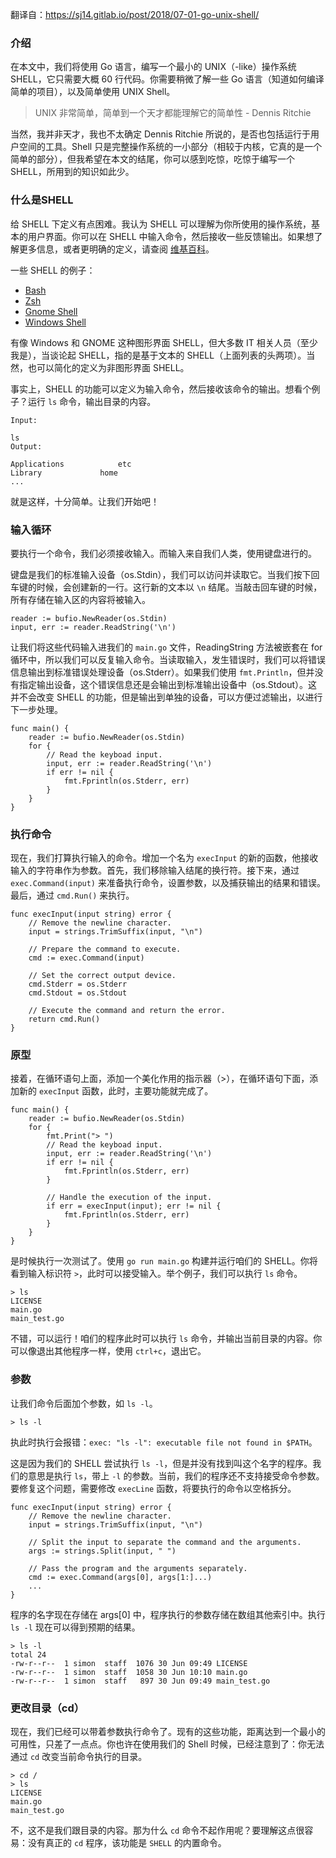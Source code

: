翻译自：https://sj14.gitlab.io/post/2018/07-01-go-unix-shell/



### 介绍



在本文中，我们将使用 Go 语言，编写一个最小的 UNIX（-like）操作系统 SHELL，它只需要大概 60 行代码。你需要稍微了解一些 Go 语言（知道如何编译简单的项目），以及简单使用 UNIX Shell。



> UNIX 非常简单，简单到一个天才都能理解它的简单性 - Dennis Ritchie



当然，我并非天才，我也不太确定 Dennis Ritchie 所说的，是否也包括运行于用户空间的工具。Shell 只是完整操作系统的一小部分（相较于内核，它真的是一个简单的部分），但我希望在本文的结尾，你可以感到吃惊，吃惊于编写一个 SHELL，所用到的知识如此少。



### 什么是SHELL



给 SHELL 下定义有点困难。我认为 SHELL 可以理解为你所使用的操作系统，基本的用户界面。你可以在 SHELL 中输入命令，然后接收一些反馈输出。如果想了解更多信息，或者更明确的定义，请查阅 [维基百科](https://en.wikipedia.org/wiki/Shell_(computing))。



一些 SHELL 的例子：



- [Bash](https://en.wikipedia.org/wiki/Bash_(Unix_shell))
- [Zsh](https://en.wikipedia.org/wiki/Z_shell)
- [Gnome Shell](https://en.wikipedia.org/wiki/GNOME_Shell)
- [Windows Shell](https://en.wikipedia.org/wiki/Windows_shell)



有像 Windows 和 GNOME 这种图形界面 SHELL，但大多数 IT 相关人员（至少我是），当谈论起 SHELL，指的是基于文本的 SHELL（上面列表的头两项）。当然，也可以简化的定义为非图形界面 SHELL。



事实上，SHELL 的功能可以定义为输入命令，然后接收该命令的输出。想看个例子？运行 `ls` 命令，输出目录的内容。



```
Input:

ls
Output:

Applications			etc
Library				home
...
```



就是这样，十分简单。让我们开始吧！



### 输入循环



要执行一个命令，我们必须接收输入。而输入来自我们人类，使用键盘进行的。



键盘是我们的标准输入设备（os.Stdin），我们可以访问并读取它。当我们按下回车键的时候，会创建新的一行。这行新的文本以 `\n` 结尾。当敲击回车键的时候，所有存储在输入区的内容将被输入。



```
reader := bufio.NewReader(os.Stdin)
input, err := reader.ReadString('\n')
```



让我们将这些代码输入进我们的 `main.go` 文件，ReadingString 方法被嵌套在 for 循环中，所以我们可以反复输入命令。当读取输入，发生错误时，我们可以将错误信息输出到标准错误处理设备（os.Stderr）。如果我们使用 `fmt.Println`，但并没有指定输出设备，这个错误信息还是会输出到标准输出设备中（os.Stdout）。这并不会改变 SHELL 的功能，但是输出到单独的设备，可以方便过滤输出，以进行下一步处理。



```
func main() {
    reader := bufio.NewReader(os.Stdin)
    for {
        // Read the keyboad input.
        input, err := reader.ReadString('\n')
        if err != nil {
            fmt.Fprintln(os.Stderr, err)
        }
    }
}
```



### 执行命令



现在，我们打算执行输入的命令。增加一个名为 `execInput` 的新的函数，他接收输入的字符串作为参数。首先，我们移除输入结尾的换行符。接下来，通过  `exec.Command(input)` 来准备执行命令，设置参数，以及捕获输出的结果和错误。最后，通过 `cmd.Run()` 来执行。



```
func execInput(input string) error {
    // Remove the newline character.
    input = strings.TrimSuffix(input, "\n")

    // Prepare the command to execute.
    cmd := exec.Command(input)

    // Set the correct output device.
    cmd.Stderr = os.Stderr
    cmd.Stdout = os.Stdout

    // Execute the command and return the error.
    return cmd.Run()
}
```



### 原型



接着，在循环语句上面，添加一个美化作用的指示器（>），在循环语句下面，添加新的 `execInput` 函数，此时，主要功能就完成了。



```
func main() {
    reader := bufio.NewReader(os.Stdin)
    for {
        fmt.Print("> ")
        // Read the keyboad input.
        input, err := reader.ReadString('\n')
        if err != nil {
            fmt.Fprintln(os.Stderr, err)
        }

        // Handle the execution of the input.
        if err = execInput(input); err != nil {
            fmt.Fprintln(os.Stderr, err)
        }
    }
}
```



是时候执行一次测试了。使用 `go run main.go` 构建并运行咱们的 SHELL。你将看到输入标识符 `>`，此时可以接受输入。举个例子，我们可以执行 `ls` 命令。



```
> ls
LICENSE
main.go
main_test.go
```



不错，可以运行！咱们的程序此时可以执行 `ls` 命令，并输出当前目录的内容。你可以像退出其他程序一样，使用 `ctrl+c`，退出它。



### 参数



让我们命令后面加个参数，如 `ls -l`。

```
> ls -l
```

执此时执行会报错：`exec: "ls -l": executable file not found in $PATH`。



这是因为我们的 SHELL 尝试执行 `ls -l`，但是并没有找到叫这个名字的程序。我们的意思是执行 `ls`，带上 `-l` 的参数。当前，我们的程序还不支持接受命令参数。要修复这个问题，需要修改 `execLine` 函数，将要执行的命令以空格拆分。

```
func execInput(input string) error {
    // Remove the newline character.
    input = strings.TrimSuffix(input, "\n")

    // Split the input to separate the command and the arguments.
    args := strings.Split(input, " ")

    // Pass the program and the arguments separately.
    cmd := exec.Command(args[0], args[1:]...)
    ...
}
```



程序的名字现在存储在 args[0] 中，程序执行的参数存储在数组其他索引中。执行 `ls -l` 现在可以得到预期的结果。



```
> ls -l
total 24
-rw-r--r--  1 simon  staff  1076 30 Jun 09:49 LICENSE
-rw-r--r--  1 simon  staff  1058 30 Jun 10:10 main.go
-rw-r--r--  1 simon  staff   897 30 Jun 09:49 main_test.go
```



### 更改目录（cd）



现在，我们已经可以带着参数执行命令了。现有的这些功能，距离达到一个最小的可用性，只差了一点点。你也许在使用我们的 Shell 时候，已经注意到了：你无法通过  `cd` 改变当前命令执行的目录。



```
> cd /
> ls
LICENSE
main.go
main_test.go
```



不，这不是我们跟目录的内容。那为什么 `cd` 命令不起作用呢？要理解这点很容易：没有真正的 `cd` 程序，该功能是 `SHELL` 的内置命令。








